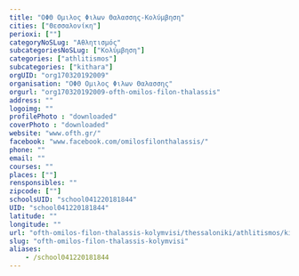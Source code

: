 ```yaml
---
title: "ΟΦΘ Ομιλος Φιλων Θαλασσης-Κολύμβηση"
cities: ["Θεσσαλονίκη"]
perioxi: [""]
categoryNoSLug: "Αθλητισμός"
subcategoriesNoSLug: ["Κολύμβηση"]
categories: ["athlitismos"]
subcategories: ["kithara"]
orgUID: "org170320192009"
organisation: "ΟΦΘ Ομιλος Φιλων Θαλασσης"
orgurl: "org170320192009-ofth-omilos-filon-thalassis"
address: ""
logoimg: ""
profilePhoto : "downloaded"
coverPhoto : "downloaded"
website: "www.ofth.gr/"
facebook: "www.facebook.com/omilosfilonthalassis/"
phone: ""
email: ""
courses: ""
places: [""]
rensponsibles: ""
zipcode: [""]
schoolsUID: "school041220181844"
UID: "school041220181844"
latitude: ""
longitude: ""
url: "ofth-omilos-filon-thalassis-kolymvisi/thessaloniki/athlitismos/kithara"
slug: "ofth-omilos-filon-thalassis-kolymvisi"
aliases:
    - /school041220181844
---
```





